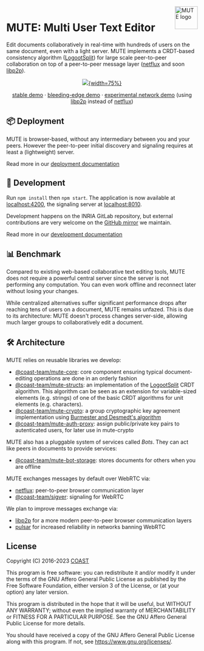 <a href="https://gitlab.inria.fr/coast-team/mute/mute">
  <img src="https://gitlab.inria.fr/coast-team/mute/mute/-/raw/main/src/assets/images/icons/icon-512x512.png?inline=false" alt="MUTE logo" title="MUTE" align="right" height="60" />
</a>

# MUTE: Multi User Text Editor

Edit documents collaboratively in real-time with hundreds of users on the same document, even with a light server. MUTE implements a CRDT-based consistency algorithm ([LogootSplit](#hammer_and_wrench-architecture)) for large scale peer-to-peer collaboration on top of a peer-to-peer message layer ([netflux](#hammer_and_wrench-architecture) and soon [libp2p](#hammer_and_wrench-architecture)).

<div align="center"> <!-- extra line is important for proper markdown evaluation-->
<a href="https://gitlab.inria.fr/coast-team/mute/mute">

![](https://gitlab.inria.fr/coast-team/mute/mute/uploads/b2363cb860a073fc277b9b62f2bc4bae/mute.jpeg){width=75%}
</a>

[stable demo](https://mutehost.loria.fr) · [bleeding-edge demo](https://mutehost.loria.fr:8004) · [experimental network demo](https://mutehost.loria.fr:8006) (using [libp2p](#hammer_and_wrench-architecture) instead of [netflux](#hammer_and_wrench-architecture))
</div>

## :package: Deployment

MUTE is browser-based, without any intermediary between you and your peers. However the peer-to-peer initial discovery and signaling requires at least a (lightweight) server.

Read more in our [deployment documentation](https://gitlab.inria.fr/coast-team/mute/mute/-/wikis/Deployment)

## :book: Development

Run `npm install` then `npm start`. The application is now available at [localhost:4200](http://localhost:4200), the signaling server at [localhost:8010](http://localhost:8010).

Development happens on the INRIA GitLab repository, but external contributions are very welcome on the [GitHub mirror](https://github.com/coast-team/mute/) we maintain.

Read more in our [development documentation](https://gitlab.inria.fr/coast-team/mute/mute/-/wikis/Development)

## :bar_chart: Benchmark

Compared to existing web-based collaborative text editing tools, MUTE does not require a powerful central server since the server is not performing any computation. You can even work offline and reconnect later without losing your changes.

While centralized alternatives suffer significant performance drops after reaching tens of users on a document, MUTE remains unfazed. This is due to its architecture: MUTE doesn't process changes server-side, allowing much larger groups to collaboratively edit a document.

## :hammer_and_wrench: Architecture

MUTE relies on reusable libraries we develop:

- [@coast-team/mute-core](https://gitlab.inria.fr/coast-team/mute/mute-modules/mute-core): core component ensuring typical document-editing operations are done in an orderly fashion
- [@coast-team/mute-structs](https://gitlab.inria.fr/coast-team/mute/mute-modules/mute-structs): an implementation of the [LogootSplit](https://gitlab.inria.fr/coast-team/mute/mute-modules/mute-structs#ref-1) CRDT algorithm. This algorithm can be seen as an extension for variable-sized elements (e.g. strings) of one of the basic CRDT algorithms for unit elements (e.g. characters).
- [@coast-team/mute-crypto](https://gitlab.inria.fr/coast-team/mute/mute-modules/mute-crypto): a group cryptographic key agreement implementation using [Burmester and Desmedt's algorithm](https://gitlab.inria.fr/coast-team/mute/mute-modules/mute-crypto)
- [@coast-team/mute-auth-proxy](https://github.com/coast-team/mute-auth-proxy): assign public/private key pairs to autenticated users, for later use in mute-crypto

MUTE also has a pluggable system of services called *Bots*. They can act like peers in documents to provide
services:

- [@coast-team/mute-bot-storage](https://github.com/coast-team/mute-bot-storage): stores documents for others when you are offline

MUTE exchanges messages by default over WebRTC via:

- [netflux](https://github.com/coast-team/netflux): peer-to-peer browser communication layer
- [@coast-team/sigver](https://github.com/coast-team/sigver): signaling for WebRTC

We plan to improve messages exchange via:

- [libp2p](https://libp2p.io) for a more modern peer-to-peer browser communication layers
- [pulsar](https://github.com/apache/pulsar) for increased reliability in networks banning WebRTC

## License

Copyright (C) 2016-2023 [COAST](https://team.inria.fr/coast)

This program is free software: you can redistribute it and/or modify
it under the terms of the GNU Affero General Public License as published
by the Free Software Foundation, either version 3 of the License, or
(at your option) any later version.

This program is distributed in the hope that it will be useful,
but WITHOUT ANY WARRANTY; without even the implied warranty of
MERCHANTABILITY or FITNESS FOR A PARTICULAR PURPOSE. See the
GNU Affero General Public License for more details.

You should have received a copy of the GNU Affero General Public License
along with this program. If not, see <https://www.gnu.org/licenses/>.
